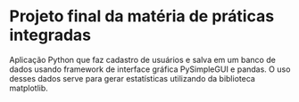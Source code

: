 # Projeto final da matéria de práticas integradas  

Aplicação Python que faz cadastro de usuários e salva em um banco de dados usando framework de interface gráfica PySimpleGUI e pandas. 
O uso desses dados serve para gerar estatísticas utilizando da biblioteca matplotlib. 

